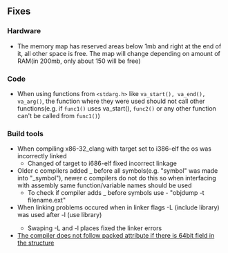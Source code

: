 ## Fixes
### Hardware
* The memory map has reserved areas below 1mb and right at the end of it, all other space is free. The map will change depending on amount of RAM(in 200mb, only about 150 will be free)

### Code
* When using functions from `<stdarg.h>` like `va_start(), va_end(), va_arg()`, the function where they were used should not call other functions(e.g. if `func1()` uses va_start(), `func2()` or any other function can't be called from `func1()`)

### Build tools
* When compiling x86-32_clang with target set to i386-elf the os was incorrectly linked
	* Changed of target to i686-elf fixed incorrect linkage
* Older c compilers added _ before all symbols(e.g. "symbol" was made into "_symbol"), newer c compilers do not do this so when interfacing with assembly same function/variable names should be used
	* To check if compiler adds _ before symbols use - "objdump -t filename.ext"
* When linking problems occured when in linker flags -L <lib>(include library) was used after -l <lib>(use library)
	* Swaping -L and -l places fixed the linker errors
* [The compiler does not follow packed attribute if there is 64bit field in the structure](https://forum.osdev.org/viewtopic.php?t=30318)
